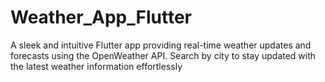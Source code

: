 # Weather_App_Flutter
A sleek and intuitive Flutter app providing real-time weather updates and forecasts using the OpenWeather API. Search by city to stay updated with the latest weather information effortlessly
